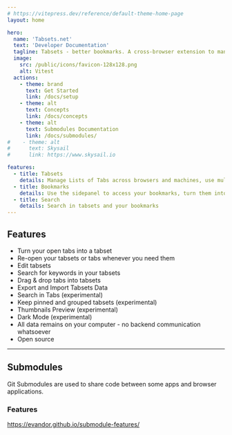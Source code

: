 ```yaml
---
# https://vitepress.dev/reference/default-theme-home-page
layout: home

hero:
  name: 'Tabsets.net'
  text: 'Developer Documentation'
  tagline: Tabsets - better bookmarks. A cross-browser extension to manage your URLs collaboratively
  image:
    src: /public/icons/favicon-128x128.png
    alt: Vitest
  actions:
    - theme: brand
      text: Get Started
      link: /docs/setup
    - theme: alt
      text: Concepts
      link: /docs/concepts
    - theme: alt
      text: Submodules Documentation
      link: /docs/submodules/
#    - theme: alt
#      text: Skysail
#      link: https://www.skysail.io

features:
  - title: Tabsets
    details: Manage Lists of Tabs across browsers and machines, use multiple views to organize them, store and restore sessions
  - title: Bookmarks
    details: Use the sidepanel to access your bookmarks, turn them into bookmarks or vice versa
  - title: Search
    details: Search in tabsets and your bookmarks
---
```


## Features

- Turn your open tabs into a tabset
- Re-open your tabsets or tabs whenever you need them
- Edit tabsets
- Search for keywords in your tabsets
- Drag & drop tabs into tabsets
- Export and Import Tabsets Data
- Search in Tabs (experimental)
- Keep pinned and grouped tabsets (experimental)
- Thumbnails Preview (experimental)
- Dark Mode (experimental)
- All data remains on your computer - no backend communication whatsoever
- Open source

---

## Submodules

Git Submodules are used to share code between some apps and browser applications.

### Features

https://evandor.github.io/submodule-features/

<!--@include: ./src/features/docs/feature.md-->
